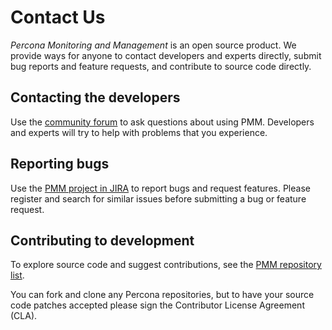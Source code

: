 # Contact Us

*Percona Monitoring and Management* is an open source product.  We provide ways for anyone to contact
developers and experts directly, submit bug reports and feature requests, and
contribute to source code directly.

## Contacting the developers

Use the [community forum](https://www.percona.com/forums/questions-discussions/percona-monitoring-and-management) to ask questions about using PMM.  Developers and
experts will try to help with problems that you experience.

## Reporting bugs

Use the [PMM project in JIRA](https://jira.percona.com/projects/PMM) to report bugs and request features.  Please
register and search for similar issues before submitting a bug or feature
request.

## Contributing to development

To explore source code and suggest contributions, see the [PMM repository list](https://github.com/percona/pmm/blob/PMM-2.0/README.md).

You can fork and clone any Percona repositories, but to have your source code
patches accepted please sign the Contributor License Agreement (CLA).
